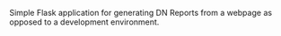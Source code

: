 Simple Flask application for generating DN Reports from a webpage as opposed to a development environment.
